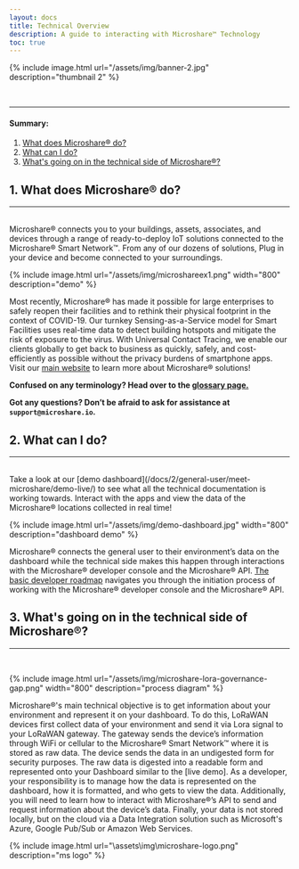 ```yaml
---
layout: docs
title: Technical Overview
description: A guide to interacting with Microshare™ Technology
toc: true
---
```





{% include image.html url="/assets/img/banner-2.jpg" description="thumbnail 2" %}

<br>



---------------------------------------

#### Summary:

1. [What does Microshare® do?](./#1-what-does-microshare-do)
2. [What can I do?](./#2-what-can-i-do)
3. [What's going on in the technical side of Microshare®?](./#3-whats-going-on-in-the-technical-side-of-microshare)

## 1. What does Microshare® do?
---------------------------------------

<br>
Microshare® connects you to your buildings, assets, associates, and devices through a range of ready-to-deploy IoT solutions connected to the Microshare® Smart Network™. From any of our dozens of solutions, Plug in your device and become connected to your surroundings.

{% include image.html url="/assets/img/microshareex1.png" width="800" description="demo" %}


Most recently, Microshare® has made it possible for large enterprises to safely reopen their facilities and to rethink their physical footprint in the context of COVID-19. Our turnkey Sensing-as-a-Service model for Smart Facilities uses real-time data to detect building hotspots and mitigate the risk of exposure to the virus. With Universal Contact Tracing, we enable our clients globally to get back to business as quickly, safely, and cost-efficiently as possible without the privacy burdens of smartphone apps. Visit our [main website](https://www.microshare.io/smart-facilities-dashboards-and-solutions/) to learn more about Microshare® solutions!

**Confused on any terminology? Head over to the [glossary page.](/docs/2/general-user/quick-start/glossary/)**

**Got any questions? Don’t be afraid to ask for assistance at `support@microshare.io`.**




## 2. What can I do?
---------------------------------------

<br>
Take a look at our [demo dashboard](/docs/2/general-user/meet-microshare/demo-live/) to see what all the technical documentation is working towards. Interact with the apps and view the data of the Microshare® locations collected in real time!

{% include image.html url="/assets/img/demo-dashboard.jpg" width="800" description="dashboard demo" %}

Microshare® connects the general user to their environment’s data on the dashboard while the technical side makes this happen through interactions with the Microshare® developer console and the Microshare® API. [The basic developer roadmap](/docs/2/technical/quick-start/basic-dev-roadmap/) navigates you through the initiation process of working with the Microshare® developer console and the Microshare® API. 


## 3. What's going on in the technical side of Microshare®?

---------------------------------------

<br>

{% include image.html url="/assets/img/microshare-lora-governance-gap.png" width="800" description="process diagram" %}


Microshare®'s main technical objective is to get information about your environment and represent it on your dashboard. To do this, LoRaWAN devices first collect data of your environment and send it via Lora signal to your LoRaWAN gateway. The gateway sends the device’s information through WiFi or cellular to the Microshare® Smart Network™ where it is stored as raw data. The device sends the data in an undigested form for security purposes. The raw data is digested into a readable form and represented onto your Dashboard similar to the [live demo]. As a developer, your responsibility is to manage how the data is represented on the dashboard, how it is formatted, and who gets to view the data. Additionally, you will need to learn how to interact with Microshare®’s API to send and request information about the device’s data. Finally, your data is not stored locally, but on the cloud via a Data Integration solution such as Microsoft's Azure, Google Pub/Sub or Amazon Web Services. 


{% include image.html url="\assets\img\microshare-logo.png"  description="ms logo" %}